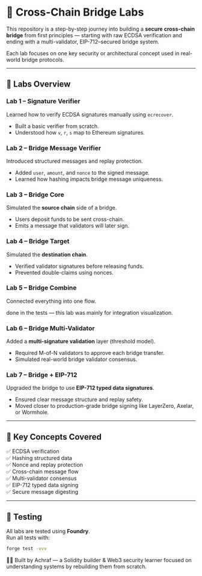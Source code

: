 # 🌉 Cross-Chain Bridge Labs

This repository is a step-by-step journey into building a **secure cross-chain bridge** from first principles — starting with raw ECDSA verification and ending with a multi-validator, EIP-712–secured bridge system.

Each lab focuses on one key security or architectural concept used in real-world bridge protocols.

---

## 🧩 Labs Overview

### **Lab 1 – Signature Verifier**

Learned how to verify ECDSA signatures manually using `ecrecover`.

- Built a basic verifier from scratch.
- Understood how `v`, `r`, `s` map to Ethereum signatures.

### **Lab 2 – Bridge Message Verifier**

Introduced structured messages and replay protection.

- Added `user`, `amount`, and `nonce` to the signed message.
- Learned how hashing impacts bridge message uniqueness.

### **Lab 3 – Bridge Core**

Simulated the **source chain** side of a bridge.

- Users deposit funds to be sent cross-chain.
- Emits a message that validators will later sign.

### **Lab 4 – Bridge Target**

Simulated the **destination chain**.

- Verified validator signatures before releasing funds.
- Prevented double-claims using nonces.

### **Lab 5 – Bridge Combine**

Connected everything into one flow.

done in the tests — this lab was mainly for integration visualization.

### **Lab 6 – Bridge Multi-Validator**

Added a **multi-signature validation** layer (threshold model).

- Required M-of-N validators to approve each bridge transfer.
- Simulated real-world bridge validator consensus.

### **Lab 7 – Bridge + EIP-712**

Upgraded the bridge to use **EIP-712 typed data signatures**.

- Ensured clear message structure and replay safety.
- Moved closer to production-grade bridge signing like LayerZero, Axelar, or Wormhole.

---

## 🧠 Key Concepts Covered

✅ ECDSA verification  
✅ Hashing structured data  
✅ Nonce and replay protection  
✅ Cross-chain message flow  
✅ Multi-validator consensus  
✅ EIP-712 typed data signing  
✅ Secure message digesting

---

## 🧪 Testing

All labs are tested using **Foundry**.  
Run all tests with:

```bash
forge test -vvv
```

🧑‍💻 Built by Achraf — a Solidity builder & Web3 security learner focused on understanding systems by rebuilding them from scratch.

